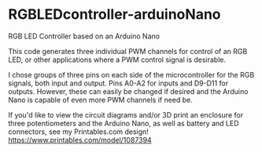 # RGBLEDcontroller-arduinoNano
RGB LED Controller based on an Arduino Nano

This code generates three individual PWM channels for control of an RGB LED, or other applications where a PWM control signal is desirable.

I chose groups of three pins on each side of the microcontroller for the RGB signals, both input and output. Pins A0-A2 for inputs and D9-D11 for outputs. However, these can easily be changed if desired and the Arduino Nano is capable of even more PWM channels if need be.

If you'd like to view the circuit diagrams and/or 3D print an enclosure for three potentiometers and the Arduino Nano, as well as battery and LED connectors, see my Printables.com design!
https://www.printables.com/model/1087394
